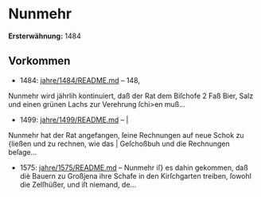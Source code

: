 # Nunmehr

**Ersterwähnung:** 1484

## Vorkommen
- 1484: [jahre/1484/README.md](../jahre/1484/README.md) – 148,

Nunmehr wird jährlih kontinuiert, daß der Rat dem
Biſchofe 2 Faß Bier, Salz und einen grünen Lachs zur
Verehrung ſchi>en muß...
- 1499: [jahre/1499/README.md](../jahre/1499/README.md) – |

Nunmehr hat der Rat angefangen, ſeine Rechnungen
auf neue Schok zu {ließen und zu rechnen, wie das |
Geſchoßbuh und die Rechnungen beſage...
- 1575: [jahre/1575/README.md](../jahre/1575/README.md) – Nunmehr iſ} es dahin gekommen, daß diè Bauern zu
Großjena ihre Schafe in den Kirſchgarten treiben, ſowohl
die Zelſhüßer, und iſt niemand, de...
